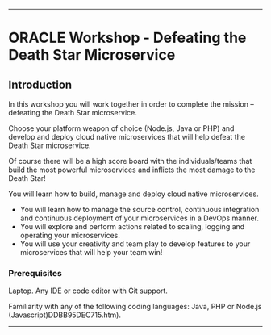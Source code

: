 
---
# ORACLE Workshop - Defeating the Death Star Microservice #

## Introduction ##

In this workshop you will work together in order to complete the mission – defeating the Death Star microservice.

Choose your platform weapon of choice (Node.js, Java or PHP) and develop and deploy cloud native microservices that will help defeat the Death Star microservice.

Of course there will be a high score board with the individuals/teams that build the most powerful microservices and inflicts the most damage to the Death Star!

You will learn how to build, manage and deploy cloud native microservices.

+ You will learn how to manage the source control, continuous integration and continuous deployment of your microservices in a DevOps manner.
+ You will explore and perform actions related to scaling, logging and operating your microservices.
+ You will use your creativity and team play to develop features to your microservices that will help your team win!

### Prerequisites ###

Laptop. Any IDE or code editor with Git support.

Familiarity with any of the following coding languages: Java, PHP or Node.js (Javascript)DDBB95DEC715.htm). 

----
